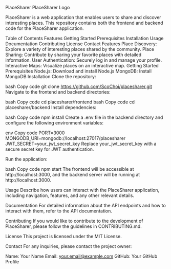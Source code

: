 PlaceSharer
PlaceSharer Logo

PlaceSharer is a web application that enables users to share and discover interesting places. This repository contains both the frontend and backend code for the PlaceSharer application.

Table of Contents
Features
Getting Started
Prerequisites
Installation
Usage
Documentation
Contributing
License
Contact
Features
Place Discovery: Explore a variety of interesting places shared by the community.
Place Sharing: Contribute by sharing your favorite places with detailed information.
User Authentication: Securely log in and manage your profile.
Interactive Maps: Visualize places on an interactive map.
Getting Started
Prerequisites
Node.js: Download and install Node.js
MongoDB: Install MongoDB
Installation
Clone the repository:

bash
Copy code
git clone https://github.com/ScoChoi/placesharer.git
Navigate to the frontend and backend directories:

bash
Copy code
cd placesharer/frontend
bash
Copy code
cd placesharer/backend
Install dependencies:

bash
Copy code
npm install
Create a .env file in the backend directory and configure the following environment variables:

env
Copy code
PORT=3000
MONGODB_URI=mongodb://localhost:27017/placesharer
JWT_SECRET=your_jwt_secret_key
Replace your_jwt_secret_key with a secure secret key for JWT authentication.

Run the application:

bash
Copy code
npm start
The frontend will be accessible at http://localhost:3000, and the backend server will be running at http://localhost:3000.

Usage
Describe how users can interact with the PlaceSharer application, including navigation, features, and any other relevant details.

Documentation
For detailed information about the API endpoints and how to interact with them, refer to the API documentation.

Contributing
If you would like to contribute to the development of PlaceSharer, please follow the guidelines in CONTRIBUTING.md.

License
This project is licensed under the MIT License.

Contact
For any inquiries, please contact the project owner:

Name: Your Name
Email: your.email@example.com
GitHub: Your GitHub Profile
